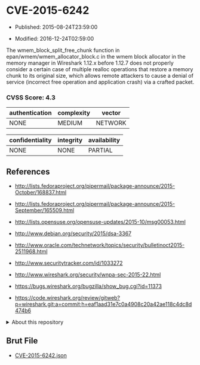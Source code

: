 # CVE-2015-6242

- Published: 2015-08-24T23:59:00

- Modified: 2016-12-24T02:59:00

The wmem_block_split_free_chunk function in epan/wmem/wmem_allocator_block.c in the wmem block allocator in the memory manager in Wireshark 1.12.x before 1.12.7 does not properly consider a certain case of multiple realloc operations that restore a memory chunk to its original size, which allows remote attackers to cause a denial of service (incorrect free operation and application crash) via a crafted packet.

### CVSS Score: **4.3**

| authentication | complexity | vector |
| --- | --- | --- |
| NONE | MEDIUM | NETWORK |

| confidentiality | integrity | availability |
| --- | --- | --- |
| NONE | NONE | PARTIAL |

## References

* http://lists.fedoraproject.org/pipermail/package-announce/2015-October/168837.html

* http://lists.fedoraproject.org/pipermail/package-announce/2015-September/165509.html

* http://lists.opensuse.org/opensuse-updates/2015-10/msg00053.html

* http://www.debian.org/security/2015/dsa-3367

* http://www.oracle.com/technetwork/topics/security/bulletinoct2015-2511968.html

* http://www.securitytracker.com/id/1033272

* http://www.wireshark.org/security/wnpa-sec-2015-22.html

* https://bugs.wireshark.org/bugzilla/show_bug.cgi?id=11373

* https://code.wireshark.org/review/gitweb?p=wireshark.git;a=commit;h=eaf1aad31e7c0a4908c20a42ae118c4dc8d474b6

<details>
<summary>About this repository</summary> 

  This repository is part of the project [Live Hack CVE](https://github.com/Live-Hack-CVE). Main website can be found [www.live-hack.org](https://www.live-hack.org) 
  
  Made by [Sn0wAlice](https://github.com/Sn0wAlice) for the people that care about security and need to have a feed of the latest CVEs. Hope you enjoy it, don't forget to star the repo and follow me on [Twitter](https://twitter.com/Sn0wAlice) and [Github](https://github.com/Sn0wAlice). And that is my [personnal website](https://www.alice-snow.me/)

  - [Home Page](https://github.com/Live-Hack-CVE)
  - [Framework](https://github.com/Live-Hack-CVE/cve-framework)
  - [CVE database](https://github.com/Live-Hack-CVE/full_database)
  - [Changelog](https://github.com/Live-Hack-CVE/Changelog)
</details>

## Brut File

* [CVE-2015-6242.json](https://raw.githubusercontent.com/Live-Hack-CVE/full_database/main/cves/2015/CVE-2015-6242.json)

